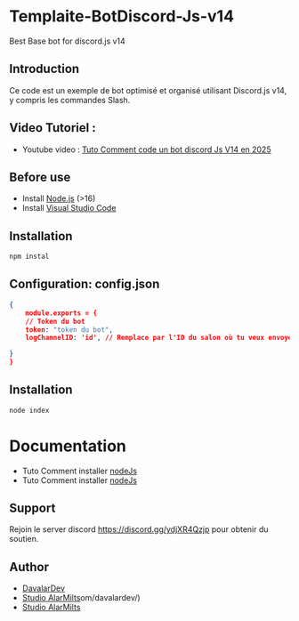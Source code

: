 # Templaite-BotDiscord-Js-v14
Best Base bot for discord.js v14

## Introduction
Ce code est un exemple de bot optimisé et organisé utilisant Discord.js v14, y compris les commandes Slash.

## Video Tutoriel :
- Youtube video : [Tuto Comment code un bot discord Js V14 en 2025](https://www.youtube.com/watch?v=OcQATlstpTo&list=PLBdUMeZpCxZjx4XLgavRV4vlfCZ5mTZ8M&pp=gAQB)

## Before use
- Install [Node.js](https://nodejs.org/en/download) (>16) 
- Install [Visual Studio Code](https://code.visualstudio.com/)

## Installation
```sh
npm instal
```

## Configuration: config.json
```json
{
    module.exports = {
    // Token du bot
    token: "token du bot", 
    logChannelID: 'id', // Remplace par l'ID du salon où tu veux envoyer les logs

}
}
```

## Installation
```sh
node index
```

#  Documentation
- Tuto Comment installer [nodeJs]()
- Tuto Comment installer [nodeJs]()

## Support
Rejoin le server discord https://discord.gg/ydjXR4Qzjp pour obtenir du soutien.

## Author
- [DavalarDev](https://github.com/davalardev/)
- [Studio AlarMilts](https://github.com/studio-alarmilts/)om/davalardev/)
- [Studio AlarMilts](https://github.com/studio-alarmilts/)
